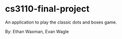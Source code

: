 # cs3110-final-project
An application to play the classic dots and boxes game.

By: Ethan Waxman, Evan Wagle